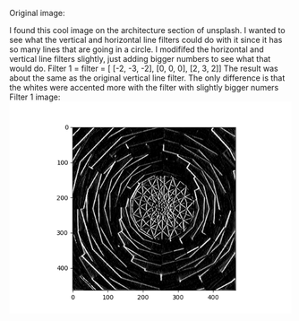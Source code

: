 Original image: 

I found this cool image on the architecture section of unsplash. I wanted to see what the vertical and horizontal line filters could do with it since it has so many lines that are going in a circle. I modififed the horizontal and vertical line filters slightly, just adding bigger numbers to see what that would do.
Filter 1 = filter = [ [-2, -3, -2], [0, 0, 0], [2, 3, 2]]
The result was about the same as the original vertical line filter. The only difference is that the whites were accented more with the filter with slightly bigger numers 
Filter 1 image:
![vert_img](vert_img.png)
